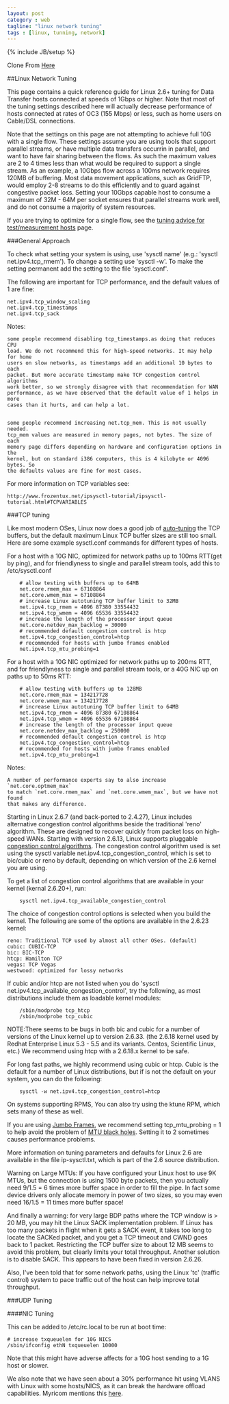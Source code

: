 ```yaml
---
layout: post
category : web
tagline: "linux network tuning"
tags : [linux, tunning, network]
---
```

{% include JB/setup %}

Clone From [Here](http://fasterdata.es.net/host-tuning/linux/)

##Linux Network Tuning

This page contains a quick reference guide for Linux 2.6+ tuning for Data
Transfer hosts connected at speeds of 1Gbps or higher. Note that most of the
tuning settings described here will actually decrease performance of hosts
connected at rates of OC3 (155 Mbps) or less, such as home users on Cable/DSL
connections.

Note that the settings on this page are not attempting to achieve full 10G with
a single flow. These settings assume you are using tools that support parallel
streams, or have multiple data transfers occurrin in parallel, and want to have
fair sharing between the flows.  As such the maximum values are 2 to 4 times
less than what would be required to support a single stream.  As an example, a
10Gbps flow across a 100ms network requires 120MB of buffering.  Most data
movement applications, such as GridFTP, would employ 2-8 streams to do this
efficiently and to guard against congestive packet loss.  Setting your 10Gbps
capable host to consume a maximum of 32M - 64M per socket ensures that parallel
streams work well, and do not consume a majority of system resources.

If you are trying to optimize for a single flow, see the [tuning advice for test/measurement
hosts](http://fasterdata.es.net/host-tuning/linux/test-measurement-host-tuning/)
page.


###General Approach

To check what setting your system is using, use 'sysctl name' (e.g.: 
'sysctl net.ipv4.tcp_rmem'). To change a setting use 'sysctl -w'. To make the
setting permanent add the setting to the file 'sysctl.conf'.

The following are important for TCP performance, and the default values of 1 are  fine:

    net.ipv4.tcp_window_scaling
    net.ipv4.tcp_timestamps
    net.ipv4.tcp_sack

Notes:

    some people recommend disabling tcp_timestamps.as doing that reduces CPU
    load. We do not recommend this for high-speed networks. It may help for home
    users on slow networks, as timestamps add an additional 10 bytes to each
    packet. But more accurate timestamp make TCP congestion control algorithms
    work better, so we strongly disagree with that recommendation for WAN
    performance, as we have observed that the default value of 1 helps in more
    cases than it hurts, and can help a lot.


    some people recommend increasing net.tcp_mem. This is not usually needed.
    tcp_mem values are measured in memory pages, not bytes. The size of each
    memory page differs depending on hardware and configuration options in the
    kernel, but on standard i386 computers, this is 4 kilobyte or 4096 bytes. So
    the defaults values are fine for most cases.

For more information on TCP variables see:

    http://www.frozentux.net/ipsysctl-tutorial/ipsysctl-tutorial.html#TCPVARIABLES


###TCP tuning

Like most modern OSes, Linux now does a good job of
[auto-tuning](http://fasterdata.es.net/host-tuning/background/#t1) the TCP
buffers, but the default maximum Linux TCP buffer sizes are still too small.
Here are some example sysctl.conf commands for different types of hosts.

For a host with a 10G NIC, optimized for network paths up to 100ms RTT(get by
ping), and for friendlyness to single and parallel stream tools, add this to 
/etc/sysctl.conf

		# allow testing with buffers up to 64MB
		net.core.rmem_max = 67108864
		net.core.wmem_max = 67108864
		# increase Linux autotuning TCP buffer limit to 32MB
		net.ipv4.tcp_rmem = 4096 87380 33554432
		net.ipv4.tcp_wmem = 4096 65536 33554432
		# increase the length of the processor input queue
		net.core.netdev_max_backlog = 30000
		# recommended default congestion control is htcp
		net.ipv4.tcp_congestion_control=htcp
		# recommended for hosts with jumbo frames enabled
		net.ipv4.tcp_mtu_probing=1

For a host with a 10G NIC optimized for network paths up to 200ms RTT, and for
friendlyness to single and parallel stream tools, or a 40G NIC up on paths up to
50ms RTT:

		# allow testing with buffers up to 128MB
		net.core.rmem_max = 134217728
		net.core.wmem_max = 134217728
		# increase Linux autotuning TCP buffer limit to 64MB
		net.ipv4.tcp_rmem = 4096 87380 67108864
		net.ipv4.tcp_wmem = 4096 65536 67108864
		# increase the length of the processor input queue
		net.core.netdev_max_backlog = 250000
		# recommended default congestion control is htcp
		net.ipv4.tcp_congestion_control=htcp
		# recommended for hosts with jumbo frames enabled
		net.ipv4.tcp_mtu_probing=1

Notes:

    A number of performance experts say to also increase `net.core.optmem_max`
    to match `net.core.rmem_max` and `net.core.wmem_max`, but we have not found
    that makes any difference.

Starting in Linux 2.6.7 (and back-ported to 2.4.27), Linux includes alternative
congestion control algorithms beside the traditional 'reno' algorithm. These are
designed to recover quickly from packet loss on high-speed WANs. Starting with
version 2.6.13, Linux supports pluggable
[congestion control algorithms](http://fasterdata.es.net/host-tuning/background/#t1). 
The congestion control algorithm used is set using the sysctl variable
net.ipv4.tcp_congestion_control, which is set to bic/cubic or reno by default,
depending on which version of the 2.6 kernel you are using.

To get a list of congestion control algorithms that are available in your kernel
(kernal  2.6.20+), run:

		sysctl net.ipv4.tcp_available_congestion_control

The choice of congestion control options is selected when you build the kernel.
The following are some of the options are available in the 2.6.23 kernel:

    reno: Traditional TCP used by almost all other OSes. (default)
    cubic: CUBIC-TCP
    bic: BIC-TCP
    htcp: Hamilton TCP
    vegas: TCP Vegas
    westwood: optimized for lossy networks


If cubic and/or htcp are not listed when you do 'sysctl net.ipv4.tcp_available_congestion_control', 
try the following, as most distributions include them as loadable kernel modules:

		/sbin/modprobe tcp_htcp
		/sbin/modprobe tcp_cubic

NOTE:There seems to be bugs in both bic and cubic for a number of versions of
the Linux kernel up to version 2.6.33. (the 2.6.18 kernel used by Redhat Enterprise
Linux 5.3 - 5.5 and its variants. Centos, Scientific Linux, etc.) We recommend
using htcp with a 2.6.18.x kernel
to be safe.

For long fast paths, we highly recommend using cubic or htcp. Cubic is the
default for a number of Linux distributions, but if is not the default on
your system, you can do the following:

		sysctl -w net.ipv4.tcp_congestion_control=htcp

On systems supporting RPMS, You can also try using the ktune RPM, which sets
many of these as well.


If you are using [Jumbo Frames](http://fasterdata.es.net/network-tuning/mtu-issues/),
we recommend setting tcp_mtu_probing = 1 to help avoid the problem of
[MTU black holes](http://en.wikipedia.org/wiki/Path_MTU_Discovery).
Setting it to 2 sometimes causes performance problems.

More information on tuning parameters and defaults for Linux 2.6 are available
in the file ip-sysctl.txt, which is part of the 2.6 source distribution.

Warning on Large MTUs: If you have configured your Linux host to use 9K MTUs,
but the connection is using 1500 byte packets, then you actually need 9/1.5 = 6
times more buffer space in order to fill the pipe. In fact some device drivers
only allocate memory in power of two sizes, so you may even need 16/1.5 = 11
times more buffer space!

And finally a warning: for very large BDP paths where the TCP window is > 20 MB,
you may hit the Linux SACK implementation problem. If Linux has too many packets
in flight when it gets a SACK event, it takes too long to locate the SACKed
packet, and you get a TCP timeout and CWND goes back to 1 packet. Restricting
the TCP buffer size to about 12 MB seems to avoid this problem, but clearly
limits your total throughput. Another solution is to disable SACK. This appears
to have been fixed in version 2.6.26.


Also, I've been told that for some network paths, using the Linux 'tc' (traffic
control) system to pace traffic out of the host can help improve total
throughput.


###UDP Tuning

####NIC Tuning

This can be added to /etc/rc.local to be run at boot time:

    # increase txqueuelen for 10G NICS
    /sbin/ifconfig ethN txqueuelen 10000

Note that this might have adverse affects for a 10G host sending to a 1G host or slower.

We also note that we have seen about a 30% performance hit using VLANS with Linux with some hosts/NICS, as it can break the hardware offload capabilities. Myricom mentions this [here](https://www.myricom.com/software/myri10ge/347-what-is-the-performance-impact-of-vlan-tagging-with-the-myri10ge-driver.html).

